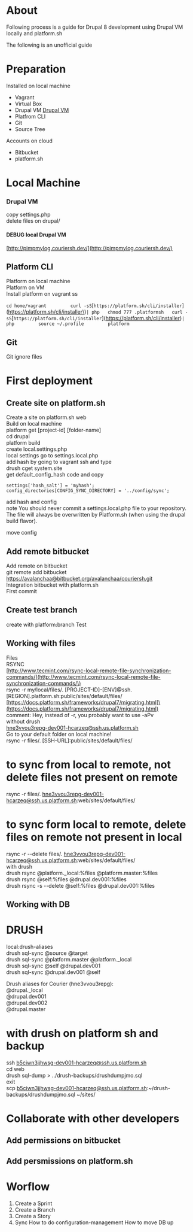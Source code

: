 # About

Following process is a guide for Drupal 8 development using Drupal VM locally and platform.sh

The following is an unofficial guide

# Preparation

Installed on local machine

* Vagrant
* Virtual Box
* Drupal VM [Drupal VM](https://www.drupalvm.com/)
* Platfrom CLI
* Git
* Source Tree

Accounts on cloud

* Bitbucket
* platform.sh

# Local Machine

### Drupal VM

copy settings.php  
delete files on drupal/

#### DEBUG local Drupal VM

[http://pimpmylog.couriersh.dev/](http://pimpmylog.couriersh.dev/)

## Platform CLI

Platform on local machine  
Platform on VM  
  Install platform on vagrant ss

`cd home/vagrant        
curl -sS`[`https://platform.sh/cli/installer`](https://platform.sh/cli/installer\)` | php  
  chmod 777 .platformsh  
  curl -sS `[`https://platform.sh/cli/installer`]\(https://platform.sh/cli/installer)`| php        
source ~/.profile        
platform`

## Git

Git ignore files

# First deployment

## Create site on platform.sh

Create a site on platform.sh web  
Build on local machine  
  platform get \[project-id\] \[folder-name\]  
  cd drupal  
  platform build  
create local.settings.php  
  local settings go to settings.local.php  
  add hash by going to vagrant ssh and type  
  drush cget system.site  
  get default\_config\_hash code and copy

`settings['hash_salt'] = 'myhash';        
config_directories[CONFIG_SYNC_DIRECTORY] = '../config/sync';`

add hash and config  
  note You should never commit a settings.local.php file to your repository. The file will always be overwritten by Platform.sh \(when using the drupal build flavor\).

move config

## Add remote bitbucket

Add remote on bitbucket  
  git remote add bitbucket [https://avalanchaa@bitbucket.org/avalanchaa/couriersh.git](https://avalanchaa@bitbucket.org/avalanchaa/couriersh.git)  
Integration bitbucket with platform.sh  
First commit

## Create test branch

create with platform:branch Test

## Working with files

Files  
RSYNC  
[http://www.tecmint.com/rsync-local-remote-file-synchronization-commands/](http://www.tecmint.com/rsync-local-remote-file-synchronization-commands/\)  
rsync -r my/local/files/. [PROJECT-ID]-[ENV]@ssh.[REGION].platform.sh:public/sites/default/files/  
[https://docs.platform.sh/frameworks/drupal7/migrating.html]\(https://docs.platform.sh/frameworks/drupal7/migrating.html)  
comment: Hey, instead of -r, you probably want to use -aPv  
without drush  
  hne3vvou3repg-dev001-hcarzeq@ssh.us.platform.sh  
  Go to your default folder on local machine!  
  rsync -r files/. \[SSH-URL\]:public/sites/default/files/

# to sync from local to remote, not delete files not present on remote

rsync -r files/. hne3vvou3repg-dev001-hcarzeq@ssh.us.platform.sh:web/sites/default/files/

# to sync form local to remote, delete files on remote not present in local

rsync -r --delete files/. hne3vvou3repg-dev001-hcarzeq@ssh.us.platform.sh:web/sites/default/files/  
with drush  
  drush rsync @platform.\_local:%files @platform.master:%files  
  drush rsync @self:%files @drupal.dev001:%files  
  drush rsync -s --delete @self:%files @drupal.dev001:%files

## Working with DB

# DRUSH

local:drush-aliases  
drush sql-sync @source @target  
drush sql-sync @platform.master @platform.\_local  
drush sql-sync @self  @drupal.dev001  
drush sql-sync @drupal.dev001 @self

Drush aliases for Courier \(hne3vvou3repg\):  
    @drupal.\_local  
    @drupal.dev001  
    @drupal.dev002  
    @drupal.master

# with drush on platform sh and backup

ssh b5ciwn3jjhwsg-dev001-hcarzeq@ssh.us.platform.sh  
cd web  
drush sql-dump &gt; ../drush-backups/drushdumpjmo.sql  
exit  
scp b5ciwn3jjhwsg-dev001-hcarzeq@ssh.us.platform.sh:~/drush-backups/drushdumpjmo.sql ~/sites/

# Collaborate with other developers

## Add permissions on bitbucket

## Add persmissions on platform.sh

# Worflow

1. Create a Sprint
2. Create a Branch
3. Create a Story
4. Sync
   How to do configuration-management
   How to move DB up




